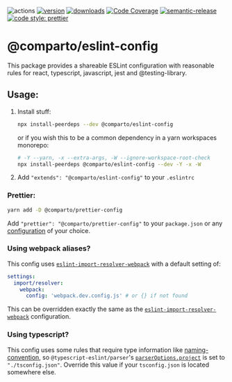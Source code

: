 ![actions][actions-badge]
[![version][version-badge]][package] [![downloads][downloads-badge]][npmtrends]
[![Code Coverage][coverage-badge]][coverage]
[![semantic-release][semantic-release-badge]][semantic-release]
[![code style: prettier][prettier-badge]][prettier]

# @comparto/eslint-config

This package provides a shareable ESLint configuration with reasonable rules for react, typescript, javascript, jest and @testing-library.

## Usage:

1. Install stuff:

   ```sh
   npx install-peerdeps --dev @comparto/eslint-config
   ```

   or if you wish this to be a common dependency in a yarn workspaces monorepo:

   ```sh
   # -Y --yarn, -x --extra-args, -W --ignore-workspace-root-check
   npx install-peerdeps @comparto/eslint-config --dev -Y -x -W
   ```

1. Add `"extends": "@comparto/eslint-config"` to your `.eslintrc`

### Prettier:

```sh
yarn add -D @comparto/prettier-config
```

Add `"prettier": "@comparto/prettier-config"` to your `package.json` or any [configuration](https://prettier.io/docs/en/configuration.html) of your choice.

### Using webpack aliases?

This config uses [`eslint-import-resolver-webpack`](https://github.com/benmosher/eslint-plugin-import/tree/master/resolvers/webpack) with a default setting of:

```yml
settings:
  import/resolver:
    webpack:
      config: 'webpack.dev.config.js' # or {} if not found
```

This can be overridden exactly the same as the [`eslint-import-resolver-webpack`](https://github.com/benmosher/eslint-plugin-import/tree/master/resolvers/webpack#eslint-import-resolver-webpack) configuration.

### Using typescript?

This config uses some rules that require type information like [naming-convention](https://github.com/typescript-eslint/typescript-eslint/blob/master/packages/eslint-plugin/docs/rules/naming-convention.md#selector-options), so `@typescript-eslint/parser`'s [`parserOptions.project`](https://eslint.org/docs/user-guide/configuring#specifying-parser-options) is set to `"./tsconfig.json"`. Override this value if your `tsconfig.json` is located somewhere else.

[actions-badge]: https://img.shields.io/github/workflow/status/jimmy-guzman/comparto-eslint-config/Release?label=actions&logo=github-actions&style=flat-square
[version-badge]: https://img.shields.io/npm/v/@comparto/eslint-config.svg?logo=npm&style=flat-square
[package]: https://www.npmjs.com/package/@comparto/eslint-config
[downloads-badge]: https://img.shields.io/npm/dm/@comparto/eslint-config.svg?logo=npm&style=flat-square
[npmtrends]: http://www.npmtrends.com/@comparto/eslint-config
[semantic-release]: https://github.com/semantic-release/semantic-release
[semantic-release-badge]: https://img.shields.io/badge/%20%20%F0%9F%93%A6%F0%9F%9A%80-semantic--release-e10079.svg?style=flat-square
[coverage-badge]: https://img.shields.io/codecov/c/github/jimmy-guzman/comparto-eslint-config.svg?style=flat-square
[coverage]: https://codecov.io/github/jimmy-guzman/comparto-eslint-config
[prettier-badge]: https://img.shields.io/badge/code_style-prettier-ff69b4.svg?style=flat-square
[prettier]: https://github.com/prettier/prettier
